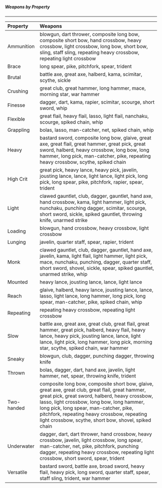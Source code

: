 ##### Weapons by Property
___
| Property | Weapons |
|:-|:-|
| Ammunition | blowgun, dart thrower, composite long bow, composite short bow, hand crossbow, heavy crossbow, light crossbow, long bow, short bow, sling, staff sling, repeating heavy crossbow, repeating light crossbow |
| Brace | long spear, pike, pitchfork, spear, trident |
| Brutal | battle axe, great axe, halberd, kama, scimitar, scythe, sickle |
| Crushing | great club, great hammer, long hammer, mace, morning star, war hammer |
| Finesse | dagger, dart, kama, rapier, scimitar, scourge, short sword, whip |
| Flexible | great flail, heavy flail, lasso, light flail, nanchaku, scourge, spiked chain, whip |
| Grappling | bolas, lasso, man-catcher, net, spiked chain, whip |
| Heavy | bastard sword, composite long bow, glaive, great axe, great flail, great hammer, great pick, great sword, halberd, heavy crossbow, long bow, long hammer, long pick, man-catcher, pike, repeating heavy crossbow, scythe, spiked chain |
| High Crit | great pick, heavy lance, heavy pick, javelin, jousting lance, lance, light lance, light pick, long pick, long spear, pike, pitchfork, rapier, spear, trident |
| Light | clawed gauntlet, club, dagger, gauntlet, hand axe, hand crossbow, kama, light hammer, light pick, nunchaku, punching dagger, scimitar, scourge, short sword, sickle, spiked gauntlet, throwing knife, unarmed strike |
| Loading | blowgun, hand crossbow, heavy crossbow, light crossbow |
| Lunging | javelin, quarter staff, spear, rapier, trident |
| Monk | clawed gauntlet, club, dagger, gauntlet, hand axe, javelin, kama, light flail, light hammer, light pick, mace, nunchaku, punching, dagger, quarter staff, short sword, shovel, sickle, spear, spiked gauntlet, unarmed strike, whip |
| Mounted | heavy lance, jousting lance, lance, light lance |
| Reach | glaive, halberd, heavy lance, jousting lance, lance, lasso, light lance, long hammer, long pick, long spear, man-catcher, pike, spiked chain, whip |
| Repeating | repeating heavy crossbow, repeating light crossbow |
| Slow | battle axe, great axe, great club, great flail, great hammer, great pick, halberd, heavy flail, heavy lance, heavy pick, jousting lance, lance, light lance, light pick, long hammer, long pick, morning star, scythe, spiked chain, war hammer |
| Sneaky | blowgun, club, dagger, punching dagger, throwing knife |
| Thrown | bolas, dagger, dart, hand axe, javelin, light hammer, net, spear, throwing knife, trident |
| Two-handed | composite long bow, composite short bow, glaive, great axe, great club, great flail, great hammer, great pick, great sword, halberd, heavy crossbow, lasso, light crossbow, long bow, long hammer, long pick, long spear, man-catcher, pike, pitchfork, repeating heavy crossbow, repeating light crossbow, scythe, short bow, shovel, spiked chain |
| Underwater | dagger, dart, dart thrower, hand crossbow, heavy crossbow, javelin, light crossbow, long spear, man-catcher, net, pike, pitchfork, punching dagger, repeating heavy crossbow, repeating light crossbow, short sword, spear, trident |
| Versatile | bastard sword, battle axe, broad sword, heavy flail, heavy pick, long sword, quarter staff, spear, staff sling, trident, war hammer |
